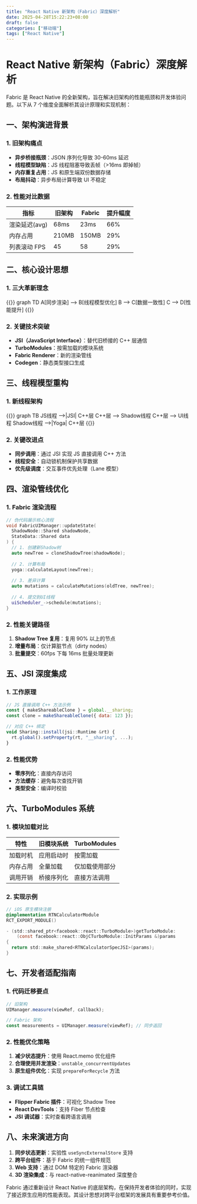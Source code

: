 ```yaml
---
title: "React Native 新架构（Fabric）深度解析"
date: 2025-04-28T15:22:23+08:00
draft: false
categories: ["移动端"]
tags: ["React Native"]
---
```


# React Native 新架构（Fabric）深度解析

Fabric 是 React Native 的全新架构，旨在解决旧架构的性能瓶颈和开发体验问题。以下从 7 个维度全面解析其设计原理和实现机制：

## 一、架构演进背景

### 1. 旧架构痛点
- **异步桥接瓶颈**：JSON 序列化导致 30-60ms 延迟
- **线程模型缺陷**：JS 线程阻塞导致丢帧（>16ms 即掉帧）
- **内存重复占用**：JS 和原生端双份数据存储
- **布局抖动**：异步布局计算导致 UI 不稳定

### 2. 性能对比数据
| 指标              | 旧架构    | Fabric   | 提升幅度 |
|-------------------|----------|----------|---------|
| 渲染延迟(avg)     | 68ms     | 23ms     | 66%     |
| 内存占用          | 210MB    | 150MB    | 29%     |
| 列表滚动 FPS      | 45       | 58       | 29%     |

## 二、核心设计思想

### 1. 三大革新理念
{{<mermaid>}}
graph TD
    A[同步渲染] --> B[线程模型优化]
    B --> C[数据一致性]
    C --> D[性能提升]
{{</mermaid>}}

### 2. 关键技术突破
- **JSI（JavaScript Interface）**：替代旧桥接的 C++ 层通信
- **TurboModules**：按需加载的模块系统
- **Fabric Renderer**：新的渲染管线
- **Codegen**：静态类型接口生成

## 三、线程模型重构

### 1. 新线程架构
{{<mermaid>}}
graph TB
    JS线程 -->|JSI| C++层
    C++层 --> Shadow线程
    C++层 --> UI线程
    Shadow线程 -->|Yoga| C++层
{{</mermaid>}}

### 2. 关键改进点
- **同步调用**：通过 JSI 实现 JS 直接调用 C++ 方法
- **线程安全**：自动锁机制保护共享数据
- **优先级调度**：交互事件优先处理（Lane 模型）

## 四、渲染管线优化

### 1. Fabric 渲染流程
```cpp
// 伪代码展示核心流程
void FabricUIManager::updateState(
  ShadowNode::Shared shadowNode,
  StateData::Shared data
) {
  // 1. 创建新Shadow树
  auto newTree = cloneShadowTree(shadowNode);
  
  // 2. 计算布局
  yoga::calculateLayout(newTree);
  
  // 3. 差异计算
  auto mutations = calculateMutations(oldTree, newTree);
  
  // 4. 提交到UI线程
  uiScheduler_->schedule(mutations);
}
```

### 2. 性能关键路径
1. **Shadow Tree 复用**：复用 90% 以上的节点
2. **增量布局**：仅计算脏节点（dirty nodes）
3. **批量提交**：60fps 下每 16ms 批量处理更新

## 五、JSI 深度集成

### 1. 工作原理
```javascript
// JS 直接调用 C++ 方法示例
const { makeShareableClone } = global.__sharing;
const clone = makeShareableClone({ data: 123 });

// 对应 C++ 绑定
void Sharing::install(jsi::Runtime &rt) {
  rt.global().setProperty(rt, "__sharing", ...);
}
```

### 2. 性能优势
- **零序列化**：直接内存访问
- **方法缓存**：避免每次查找开销
- **类型安全**：编译时校验

## 六、TurboModules 系统

### 1. 模块加载对比
| 特性         | 旧模块系统      | TurboModules    |
|-------------|---------------|----------------|
| 加载时机      | 应用启动时      | 按需加载         |
| 内存占用      | 全量加载        | 仅加载使用部分    |
| 调用开销      | 桥接序列化      | 直接方法调用      |

### 2. 实现示例
```objectivec
// iOS 原生模块注册
@implementation RTNCalculatorModule
RCT_EXPORT_MODULE()

- (std::shared_ptr<facebook::react::TurboModule>)getTurboModule:
    (const facebook::react::ObjCTurboModule::InitParams &)params
{
  return std::make_shared<RTNCalculatorSpecJSI>(params);
}
```

## 七、开发者适配指南

### 1. 代码迁移要点
```javascript
// 旧架构
UIManager.measure(viewRef, callback);

// Fabric 架构
const measurements = UIManager.measure(viewRef); // 同步返回
```

### 2. 性能优化策略
1. **减少状态提升**：使用 React.memo 优化组件
2. **合理使用并发渲染**：`unstable_concurrentUpdates`
3. **原生组件优化**：实现 `prepareForRecycle` 方法

### 3. 调试工具链
- **Flipper Fabric 插件**：可视化 Shadow Tree
- **React DevTools**：支持 Fiber 节点检查
- **JSI 调试器**：实时查看跨语言调用

## 八、未来演进方向

1. **同步状态更新**：实验性 `useSyncExternalStore` 支持
2. **跨平台组件**：基于 Fabric 的统一组件规范
3. **Web 支持**：通过 DOM 特定的 Fabric 渲染器
4. **3D 渲染集成**：与 react-native-reanimated 深度整合

Fabric 通过重新设计 React Native 的底层架构，在保持开发者体验的同时，实现了接近原生应用的性能表现。其设计思想对跨平台框架的发展具有重要参考价值。
